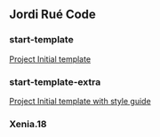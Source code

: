 ## Jordi Rué Code

### start-template

[Project Initial template](https://jordirue.github.io/start-template/)

### start-template-extra

[Project Initial template with style guide](https://github.com/jordirue/start-template-extra)

### Xenia.18
